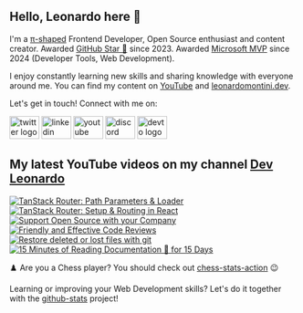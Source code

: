 ## Hello, Leonardo here 👋

I'm a [π-shaped](https://youtu.be/Dje_jaiMnYg) Frontend Developer, Open Source enthusiast and content creator. Awarded [GitHub Star 🌟](https://stars.github.com/profiles/Balastrong/) since 2023. Awarded [Microsoft MVP](https://mvp.microsoft.com/en-US/mvp/profile/51d820c5-949f-4961-aec5-09e34035cb24) since 2024 (Developer Tools, Web Development).

I enjoy constantly learning new skills and sharing knowledge with everyone around me. You can find my content on [YouTube](https://www.youtube.com/c/DevLeonardo?sub_confirmation=1) and [leonardomontini.dev](https://leonardomontini.dev).

Let's get in touch! Connect with me on:

<div align="left">
  <a href="https://twitter.com/Balastrong" target="_blank"><img src="https://raw.githubusercontent.com/maurodesouza/profile-readme-generator/master/src/assets/icons/social/twitter/default.svg" width="52" height="40" alt="twitter logo" /></a>
  <a href="https://www.linkedin.com/in/leonardo-montini/" target="_blank"><img src="https://raw.githubusercontent.com/maurodesouza/profile-readme-generator/master/src/assets/icons/social/linkedin/default.svg" width="52" height="40" alt="linkedin logo" /></a>
  <a href="https://www.youtube.com/c/DevLeonardo?sub_confirmation=1" target="_blank"><img src="https://raw.githubusercontent.com/maurodesouza/profile-readme-generator/master/src/assets/icons/social/youtube/default.svg" width="52" height="40" alt="youtube logo" /></a>
  <a href="https://discord.gg/bqwyEa6We6" target="_blank"><img src="https://raw.githubusercontent.com/maurodesouza/profile-readme-generator/master/src/assets/icons/social/discord/default.svg" width="52" height="40" alt="discord logo" /></a>
  <a href="https://dev.to/balastrong" target="_blank"><img src="https://raw.githubusercontent.com/maurodesouza/profile-readme-generator/master/src/assets/icons/social/devto/default.svg" width="52" height="40" alt="devto logo" /></a>
</div>

## My latest YouTube videos on my channel [Dev Leonardo](https://www.youtube.com/c/DevLeonardo)

<!-- BEGIN YOUTUBE-CARDS -->

[![TanStack Router: Path Parameters & Loader](https://ytcards.demolab.com/?id=xUrbLlcrIXY&title=TanStack+Router%3A+Path+Parameters+%26+Loader&lang=en&timestamp=1709035251&background_color=%230d1117&title_color=%23ffffff&stats_color=%23dedede&max_title_lines=1&width=250&border_radius=5&duration=457 "TanStack Router: Path Parameters & Loader")](https://www.youtube.com/watch?v=xUrbLlcrIXY)
[![TanStack Router: Setup & Routing in React](https://ytcards.demolab.com/?id=4sslBg8LprE&title=TanStack+Router%3A+Setup+%26+Routing+in+React&lang=en&timestamp=1708430407&background_color=%230d1117&title_color=%23ffffff&stats_color=%23dedede&max_title_lines=1&width=250&border_radius=5&duration=461 "TanStack Router: Setup & Routing in React")](https://www.youtube.com/watch?v=4sslBg8LprE)
[![Support Open Source with your Company](https://ytcards.demolab.com/?id=7H3v7PJlY28&title=Support+Open+Source+with+your+Company&lang=en&timestamp=1707998409&background_color=%230d1117&title_color=%23ffffff&stats_color=%23dedede&max_title_lines=1&width=250&border_radius=5&duration=245 "Support Open Source with your Company")](https://www.youtube.com/watch?v=7H3v7PJlY28)
[![Friendly and Effective Code Reviews](https://ytcards.demolab.com/?id=jT_L9udCGp0&title=Friendly+and+Effective+Code+Reviews&lang=en&timestamp=1707825642&background_color=%230d1117&title_color=%23ffffff&stats_color=%23dedede&max_title_lines=1&width=250&border_radius=5&duration=486 "Friendly and Effective Code Reviews")](https://www.youtube.com/watch?v=jT_L9udCGp0)
[![Restore deleted or lost files with git](https://ytcards.demolab.com/?id=TL_t3aOXumo&title=Restore+deleted+or+lost+files+with+git&lang=en&timestamp=1707220822&background_color=%230d1117&title_color=%23ffffff&stats_color=%23dedede&max_title_lines=1&width=250&border_radius=5&duration=276 "Restore deleted or lost files with git")](https://www.youtube.com/watch?v=TL_t3aOXumo)
[![15 Minutes of Reading Documentation 📖 for 15 Days](https://ytcards.demolab.com/?id=AlmIqcB3OEo&title=15+Minutes+of+Reading+Documentation+%F0%9F%93%96+for+15+Days&lang=en&timestamp=1706616009&background_color=%230d1117&title_color=%23ffffff&stats_color=%23dedede&max_title_lines=1&width=250&border_radius=5&duration=294 "15 Minutes of Reading Documentation 📖 for 15 Days")](https://www.youtube.com/watch?v=AlmIqcB3OEo)

<!-- END YOUTUBE-CARDS -->

♟️ Are you a Chess player? You should check out [chess-stats-action](https://github.com/Balastrong/chess-stats-action) 😉

Learning or improving your Web Development skills? Let's do it together with the [github-stats](https://github.com/Balastrong/github-stats) project!

